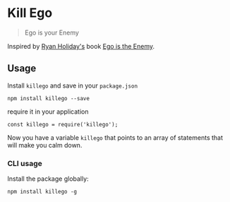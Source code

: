 # Kill Ego
>Ego is your Enemy

Inspired by [Ryan Holiday's](http://ryanholiday.net/) book [Ego is the Enemy](http://www.goodreads.com/book/show/27036528-ego-is-the-enemy).


## Usage
Install `killego` and save in your `package.json`

```
npm install killego --save
```

require it in your application
```
const killego = require('killego');
```

Now you have a variable `killego` that points to an array of statements that will make you calm down.

### CLI usage
Install the package globally:
```
npm install killego -g
```
